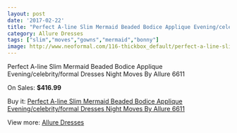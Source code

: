 ```yaml
---
layout: post
date: '2017-02-22'
title: "Perfect A-line Slim Mermaid Beaded Bodice Applique Evening/celebrity/formal Dresses Night Moves By Allure 6611"
category: Allure Dresses
tags: ["slim","moves","gowns","mermaid","bonny"]
image: http://www.neoformal.com/116-thickbox_default/perfect-a-line-slim-mermaid-beaded-bodice-applique-evening-celebrity-formal-dresses-night-moves-by-allure-6611.jpg
---
```

Perfect A-line Slim Mermaid Beaded Bodice Applique Evening/celebrity/formal Dresses Night Moves By Allure 6611

On Sales: **$416.99**
<a href="https://www.neoformal.com/en/allure-dresses/41-perfect-a-line-slim-mermaid-beaded-bodice-applique-evening-celebrity-formal-dresses-night-moves-by-allure-6611.html"><amp-img layout="responsive" width="600" height="600" src="//www.neoformal.com/116-thickbox_default/perfect-a-line-slim-mermaid-beaded-bodice-applique-evening-celebrity-formal-dresses-night-moves-by-allure-6611.jpg" alt="Perfect A-line Slim Mermaid Beaded Bodice Applique Evening/celebrity/formal Dresses Night Moves By Allure 6611 0" /></a>
<a href="https://www.neoformal.com/en/allure-dresses/41-perfect-a-line-slim-mermaid-beaded-bodice-applique-evening-celebrity-formal-dresses-night-moves-by-allure-6611.html"><amp-img layout="responsive" width="600" height="600" src="//www.neoformal.com/117-thickbox_default/perfect-a-line-slim-mermaid-beaded-bodice-applique-evening-celebrity-formal-dresses-night-moves-by-allure-6611.jpg" alt="Perfect A-line Slim Mermaid Beaded Bodice Applique Evening/celebrity/formal Dresses Night Moves By Allure 6611 1" /></a>
<a href="https://www.neoformal.com/en/allure-dresses/41-perfect-a-line-slim-mermaid-beaded-bodice-applique-evening-celebrity-formal-dresses-night-moves-by-allure-6611.html"><amp-img layout="responsive" width="600" height="600" src="//www.neoformal.com/118-thickbox_default/perfect-a-line-slim-mermaid-beaded-bodice-applique-evening-celebrity-formal-dresses-night-moves-by-allure-6611.jpg" alt="Perfect A-line Slim Mermaid Beaded Bodice Applique Evening/celebrity/formal Dresses Night Moves By Allure 6611 2" /></a>

Buy it: [Perfect A-line Slim Mermaid Beaded Bodice Applique Evening/celebrity/formal Dresses Night Moves By Allure 6611](https://www.neoformal.com/en/allure-dresses/41-perfect-a-line-slim-mermaid-beaded-bodice-applique-evening-celebrity-formal-dresses-night-moves-by-allure-6611.html "Perfect A-line Slim Mermaid Beaded Bodice Applique Evening/celebrity/formal Dresses Night Moves By Allure 6611")

View more: [Allure Dresses](https://www.neoformal.com/en/2-allure-dresses "Allure Dresses")